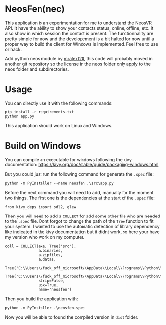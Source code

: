 # NeosFen(nec)

This application is an experimentation for me to understand the NeosVR API. It have the ability to show your contacts status, online, offline, etc. It also show in which session the contact is present. The functionnality are pretty simple for now and the developement is a bit halted for now until a proper way to build the client for Windows is implemented. Feel free to use or hack.

Add python neos module by [mralext20](https://github.com/mralext20/neos.py),
this code will probably moved in another git repository so the license in the
neos folder only apply to the neos folder and subdirectories.

# Usage

You can directly use it with the following commands:
```
pip install -r requirements.txt
python app.py
```

This application should work on Linux and Windows.

# Build on Windows

You can compile an executable for windows following the kivy documentation: https://kivy.org/doc/stable/guide/packaging-windows.html

But you could just run the following command for generate the `.spec` file:
```
python -m PyInstaller --name neosfen .\src\app.py
```

Before the next command you will need to add, manually for the moment two things. The first one is the dependencies at the start of the `.spec` file:
```
from kivy_deps import sdl2, glew
```

Then you will need to add a `COLLECT`  for add some other file who are needed to the `.spec` file. Dont forgot to change the path of the `Tree` function to fit your system. I wanted to use the automatic detection of library dependency like indicated in the kivy documentation but it didnt work, so here your have my version who work on my computer.
```
coll = COLLECT(exe, Tree('src'),
               a.binaries,
               a.zipfiles,
               a.datas,
               Tree('C:\\Users\\fuck_off_microsoft\\AppData\\Local\\Programs\\Python\\Python39\\share\\sdl2\\bin\\'),
               Tree('C:\\Users\\fuck_off_microsoft\\AppData\\Local\\Programs\\Python\\Python39\\share\\glew\\bin\\'),
               strip=False,
               upx=True,
               name='neosfen')
```

Then you build the application with:
```
python -m PyInstaller .\neosfen.spec
```

Now you will be able to found the compiled version in `dist` folder.
